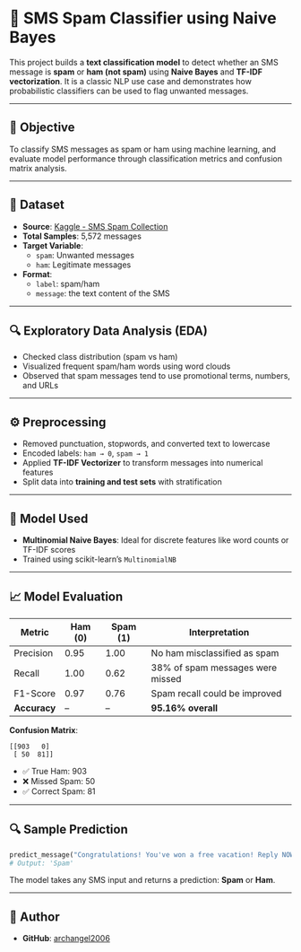 # 📩 SMS Spam Classifier using Naive Bayes

This project builds a **text classification model** to detect whether an SMS message is **spam** or **ham (not spam)** using **Naive Bayes** and **TF-IDF vectorization**. It is a classic NLP use case and demonstrates how probabilistic classifiers can be used to flag unwanted messages.

---

## 📌 Objective

To classify SMS messages as spam or ham using machine learning, and evaluate model performance through classification metrics and confusion matrix analysis.

---

## 📂 Dataset

- **Source**: [Kaggle - SMS Spam Collection](https://www.kaggle.com/datasets/uciml/sms-spam-collection-dataset)
- **Total Samples**: 5,572 messages
- **Target Variable**: 
  - `spam`: Unwanted messages
  - `ham`: Legitimate messages
- **Format**:
  - `label`: spam/ham
  - `message`: the text content of the SMS

---

## 🔍 Exploratory Data Analysis (EDA)

- Checked class distribution (spam vs ham)
- Visualized frequent spam/ham words using word clouds
- Observed that spam messages tend to use promotional terms, numbers, and URLs

---

## ⚙️ Preprocessing

- Removed punctuation, stopwords, and converted text to lowercase
- Encoded labels: `ham → 0`, `spam → 1`
- Applied **TF-IDF Vectorizer** to transform messages into numerical features
- Split data into **training and test sets** with stratification

---

## 🧠 Model Used

- **Multinomial Naive Bayes**: Ideal for discrete features like word counts or TF-IDF scores
- Trained using scikit-learn’s `MultinomialNB`

---

## 📈 Model Evaluation

| Metric        | Ham (0) | Spam (1) | Interpretation                            |
|---------------|---------|----------|-------------------------------------------|
| Precision     | 0.95    | 1.00     | No ham misclassified as spam              |
| Recall        | 1.00    | 0.62     | 38% of spam messages were missed          |
| F1-Score      | 0.97    | 0.76     | Spam recall could be improved             |
| **Accuracy**  | –       | –        | **95.16% overall**                         |

**Confusion Matrix**:

```
[[903   0]
 [ 50  81]]
```

- ✅ True Ham: 903
- ❌ Missed Spam: 50
- ✅ Correct Spam: 81

---

## 🔍 Sample Prediction

```python
predict_message("Congratulations! You've won a free vacation! Reply NOW to claim.")
# Output: 'Spam'
```

The model takes any SMS input and returns a prediction: **Spam** or **Ham**.

---

## 👤 Author
 
- **GitHub**: [archangel2006](https://github.com/archangel2006)  

